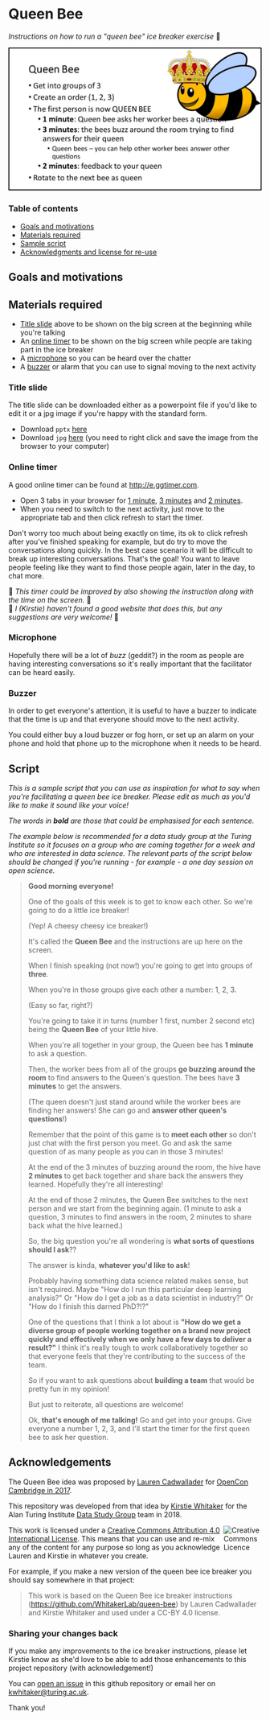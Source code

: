 # Queen Bee

*Instructions on how to run a "queen bee" ice breaker exercise* :honeybee:

![](QueenBeeInstructions.jpg)

### Table of contents

* [Goals and motivations](#goals-and-motivations)
* [Materials required](#materials-required)
* [Sample script](#script)
* [Acknowledgments and license for re-use](#acknowledgements)

## Goals and motivations


## Materials required

* [Title slide](#title-slide) above to be shown on the big screen at the beginning while you're talking
* An [online timer](#online-timer) to be shown on the big screen while people are taking part in the ice breaker
* A [microphone](#microphone) so you can be heard over the chatter
* A [buzzer](#buzzer) or alarm that you can use to signal moving to the next activity

### Title slide

The title slide can be downloaded either as a powerpoint file if you'd like to edit it or a jpg image if you're happy with the standard form.

* Download `pptx` [here](https://github.com/WhitakerLab/queen-bee/raw/master/QueenBeeInstructions.pptx)
* Download `jpg` [here](https://raw.githubusercontent.com/WhitakerLab/queen-bee/master/QueenBeeInstructions.jpg) (you need to right click and save the image from the browser to your computer)

### Online timer

A good online timer can be found at http://e.ggtimer.com.

* Open 3 tabs in your browser for [1 minute](https://e.ggtimer.com/1minutes), [3 minutes](https://e.ggtimer.com/3minutes) and [2 minutes](https://e.ggtimer.com/3minutes).
* When you need to switch to the next activity, just move to the appropriate tab and then click refresh to start the timer.

Don't worry too much about being exactly on time, its ok to click refresh after you've finished speaking for example, but do try to move the conversations along quickly.
In the best case scenario it will be difficult to break up interesting conversations.
That's the goal!
You want to leave people feeling like they want to find those people again, later in the day, to chat more.

:construction: *This timer could be improved by also showing the instruction along with the time on the screen.* :construction: <br>
:construction: *I (Kirstie) haven't found a good website that does this, but any suggestions are very welcome!* :construction: 

### Microphone

Hopefully there will be a lot of *buzz* (geddit?) in the room as people are having interesting conversations so it's really important that the facilitator can be heard easily.

### Buzzer

In order to get everyone's attention, it is useful to have a buzzer to indicate that the time is up and that everyone should move to the next activity.

You could either buy a loud buzzer or fog horn, or set up an alarm on your phone and hold that phone up to the microphone when it needs to be heard.

## Script

*This is a sample script that you can use as inspiration for what to say when you're facilitating a queen bee ice breaker.*
*Please edit as much as you'd like to make it sound like your voice!*

*The words in **bold** are those that could be emphasised for each sentence.*

*The example below is recommended for a data study group at the Turing Institute so it focuses on a group who are coming together for a week and who are interested in data science.*
*The relevant parts of the script below should be changed if you're running - for example - a one day session on open science.*

> **Good morning everyone!**
>
> One of the goals of this week is to get to know each other.
> So we're going to do a little ice breaker!
>
> (Yep! A cheesy cheesy ice breaker!)
>
> It's called the **Queen Bee** and the instructions are up here on the screen.
>
> When I finish speaking (not now!) you're going to get into groups of **three**.
>
> When you're in those groups give each other a number: 1, 2, 3.
>
> (Easy so far, right?)
>
> You're going to take it in turns (number 1 first, number 2 second etc) being the **Queen Bee** of your little hive.
>
> When you're all together in your group, the Queen bee has **1 minute** to ask a question.
>
> Then, the worker bees from all of the groups **go buzzing around the room** to find answers to the Queen's question.
> The bees have **3 minutes** to get the answers.
>
> (The queen doesn't just stand around while the worker bees are finding her answers!
> She can go and **answer other queen's questions**!)
>
> Remember that the point of this game is to **meet each other** so don't just chat with the first person you meet.
> Go and ask the same question of as many people as you can in those 3 minutes!
>
> At the end of the 3 minutes of buzzing around the room, the hive have **2 minutes** to get back together and share back the answers they learned.
> Hopefully they're all interesting!
> 
> At the end of those 2 minutes, the Queen Bee switches to the next person and we start from the beginning again.
> (1 minute to ask a question, 3 minutes to find answers in the room, 2 minutes to share back what the hive learned.)
>
> So, the big question you're all wondering is **what sorts of questions should I ask**??
>
> The answer is kinda, **whatever you'd like to ask**!
>
> Probably having something data science related makes sense, but isn't required.
> Maybe "How do I run this particular deep learning analysis?"
> Or "How do I get a job as a data scientist in industry?"
> Or "How do I finish this darned PhD?!?"
>
> One of the questions that I think a lot about is **"How do we get a diverse group of people working together on a brand new project quickly and effectively when we only have a few days to deliver a result?"**
> I think it's really tough to work collaboratively together so that everyone feels that they're contributing to the success of the team.
>
> So if you want to ask questions about **building a team** that would be pretty fun in my opinion!
>
> But just to reiterate, all questions are welcome!
>
> Ok, **that's enough of me talking!**
> Go and get into your groups.
> Give everyone a number 1, 2, 3, and I'll start the timer for the first queen bee to ask her question.

## Acknowledgements

The Queen Bee idea was proposed by [Lauren Cadwallader](https://osc.cam.ac.uk/osc-team-contacts/professional-activities-osc-staff/lauren-cadwallader) for [OpenCon Cambridge in 2017](https://www.opencon2018.org/opencon_2017_cambridge).

This repository was developed from that idea by [Kirstie Whitaker](https://whitakerlab.github.io/about) for the Alan Turing Institute [Data Study Group](https://www.turing.ac.uk/collaborate-turing/data-study-groups) team in 2018.

<a rel="license" href="http://creativecommons.org/licenses/by/4.0/"><img alt="Creative Commons Licence" style="border-width:0" src="https://i.creativecommons.org/l/by/4.0/88x31.png" align=right width=15% /></a>
This work is licensed under a <a rel="license" href="http://creativecommons.org/licenses/by/4.0/">Creative Commons Attribution 4.0 International License</a>.
This means that you can use and re-mix any of the content for any purpose so long as you acknowledge Lauren and Kirstie in whatever you create.</p>

For example, if you make a new version of the queen bee ice breaker you should say somewhere in that project:

> This work is based on the Queen Bee ice breaker instructions (https://github.com/WhitakerLab/queen-bee) by Lauren Cadwallader and Kirstie Whitaker and used under a CC-BY 4.0 license.

### Sharing your changes back

If you make any improvements to the ice breaker instructions, please let Kirstie know as she'd love to be able to add those enhancements to this project repository (with acknowledgement!)

You can [open an issue](https://github.com/WhitakerLab/queen-bee/issues) in this github repository or email her on [kwhitaker@turing.ac.uk](mailto:kwhitaker@turing.ac.uk).

Thank you!

